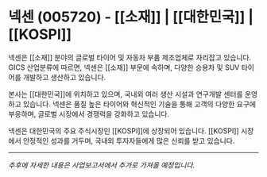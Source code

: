 # 넥센 (005720) - [[소재]] | [[대한민국]] | [[KOSPI]]

넥센은 [[소재]] 분야의 글로벌 타이어 및 자동차 부품 제조업체로 자리잡고 있습니다. GICS 산업분류에 따르면, 넥센은 [[소재]] 부문에 속하며, 다양한 승용차 및 SUV 타이어를 개발하고 생산하고 있습니다.

본사는 [[대한민국]]에 위치하고 있으며, 국내외 여러 생산 시설과 연구개발 센터를 운영하고 있습니다. 넥센은 품질 높은 타이어와 혁신적인 기술을 통해 고객의 다양한 요구에 부응하며, 글로벌 시장에서 경쟁력을 강화하고 있습니다.

넥센은 대한민국의 주요 주식시장인 [[KOSPI]]에 상장되어 있습니다. [[KOSPI]] 시장에서 안정적인 성과를 거두며, 국내외 투자자들에게 많은 신뢰를 받고 있습니다.

---

*추후에 자세한 내용은 사업보고서에서 추가로 가져올 예정입니다.*